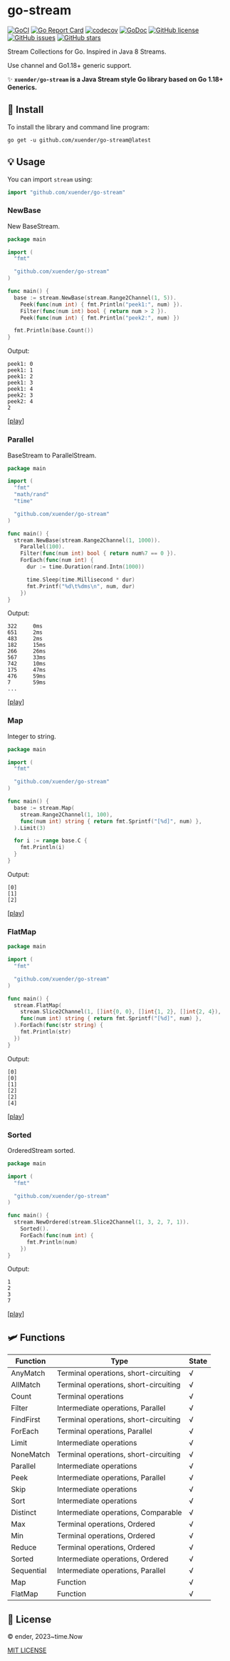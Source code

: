 # go-stream

[![GoCI](https://github.com/xuender/go-stream/workflows/Go/badge.svg)](https://github.com/xuender/go-stream/actions)
[![Go Report Card](https://goreportcard.com/badge/github.com/xuender/go-stream)](https://goreportcard.com/report/github.com/xuender/go-stream)
[![codecov](https://codecov.io/gh/xuender/go-stream/branch/master/graph/badge.svg?token=KCNTIM7DLH)](https://codecov.io/gh/xuender/go-stream)
[![GoDoc](https://godoc.org/github.com/xuender/go-stream?status.svg)](https://pkg.go.dev/github.com/xuender/go-stream)
[![GitHub license](https://img.shields.io/github/license/xuender/go-stream)](https://github.com/xuender/go-stream/blob/main/LICENSE)
[![GitHub issues](https://img.shields.io/github/issues/xuender/go-stream)](https://github.com/xuender/go-stream/issues)
[![GitHub stars](https://img.shields.io/github/stars/xuender/go-stream)](https://github.com/xuender/gostream/stargazers)

Stream Collections for Go. Inspired in Java 8 Streams.

Use channel and Go1.18+ generic support.

✨ **`xuender/go-stream` is a Java Stream style Go library based on Go 1.18+ Generics.**

## 🚀 Install

To install the library and command line program:

```shell
go get -u github.com/xuender/go-stream@latest
```

## 💡 Usage

You can import `stream` using:

```go
import "github.com/xuender/go-stream"
```

### NewBase

New BaseStream.

```go
package main

import (
  "fmt"

  "github.com/xuender/go-stream"
)

func main() {
  base := stream.NewBase(stream.Range2Channel(1, 5)).
    Peek(func(num int) { fmt.Println("peek1:", num) }).
    Filter(func(num int) bool { return num > 2 }).
    Peek(func(num int) { fmt.Println("peek2:", num) })

  fmt.Println(base.Count())
}
```

Output:

```shell
peek1: 0
peek1: 1
peek1: 2
peek1: 3
peek1: 4
peek2: 3
peek2: 4
2
```

[[play](https://go.dev/play/p/BsHl93sdVLw)]

### Parallel

BaseStream to ParallelStream.

```go
package main

import (
  "fmt"
  "math/rand"
  "time"

  "github.com/xuender/go-stream"
)

func main() {
  stream.NewBase(stream.Range2Channel(1, 1000)).
    Parallel(100).
    Filter(func(num int) bool { return num%7 == 0 }).
    ForEach(func(num int) {
      dur := time.Duration(rand.Intn(1000))

      time.Sleep(time.Millisecond * dur)
      fmt.Printf("%d\t%dms\n", num, dur)
    })
}
```

Output:

```shell
322     0ms  
651     2ms  
483     2ms  
182     15ms 
266     26ms 
567     33ms 
742     10ms 
175     47ms 
476     59ms 
7       59ms 
...
```

[[play](https://go.dev/play/p/CLqmB-Ni9FC)]

### Map

Integer to string.

```go
package main

import (
  "fmt"

  "github.com/xuender/go-stream"
)

func main() {
  base := stream.Map(
    stream.Range2Channel(1, 100),
    func(num int) string { return fmt.Sprintf("[%d]", num) },
  ).Limit(3)

  for i := range base.C {
    fmt.Println(i)
  }
}
```

Output:

```shell
[0]
[1]
[2]
```

[[play](https://go.dev/play/p/o5vbxJwqfdI)]

### FlatMap

```go
package main

import (
  "fmt"

  "github.com/xuender/go-stream"
)

func main() {
  stream.FlatMap(
    stream.Slice2Channel(1, []int{0, 0}, []int{1, 2}, []int{2, 4}),
    func(num int) string { return fmt.Sprintf("[%d]", num) },
  ).ForEach(func(str string) {
    fmt.Println(str)
  })
}
```

Output:

```shell
[0]
[0]
[1]
[2]
[2]
[4]
```

[[play](https://go.dev/play/p/1O-Krx0Ee6b)]

### Sorted

OrderedStream sorted.

```go
package main

import (
  "fmt"

  "github.com/xuender/go-stream"
)

func main() {
  stream.NewOrdered(stream.Slice2Channel(1, 3, 2, 7, 1)).
    Sorted().
    ForEach(func(num int) {
      fmt.Println(num)
    })
}
```

Output:

```shell
1
2
3
7
```

[[play](https://go.dev/play/p/WhobF2xUJKh)]

## 🛩 Functions

| Function | Type | State |
| - | - | - |
| AnyMatch | Terminal operations, short-circuiting | √ |
| AllMatch | Terminal operations, short-circuiting | √ |
| Count | Terminal operations | √ |
| Filter | Intermediate operations, Parallel | √ |
| FindFirst | Terminal operations, short-circuiting | √ |
| ForEach | Terminal operations, Parallel | √ |
| Limit | Intermediate operations | √ |
| NoneMatch | Terminal operations, short-circuiting | √ |
| Parallel | Intermediate operations | √ |
| Peek | Intermediate operations, Parallel | √ |
| Skip | Intermediate operations | √ |
| Sort | Intermediate operations | √ |
| Distinct | Intermediate operations, Comparable | √ |
| Max | Terminal operations, Ordered | √ |
| Min | Terminal operations, Ordered | √ |
| Reduce | Terminal operations, Ordered | √ |
| Sorted | Intermediate operations, Ordered | √ |
| Sequential | Intermediate operations, Parallel | √ |
| Map | Function | √ |
| FlatMap | Function | √ |

## 📝 License

© ender, 2023~time.Now

[MIT LICENSE](https://github.com/xuender/go-stream/blob/master/LICENSE)
